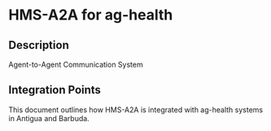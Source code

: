 # HMS-A2A for ag-health

## Description

Agent-to-Agent Communication System

## Integration Points

This document outlines how HMS-A2A is integrated with ag-health systems in Antigua and Barbuda.
